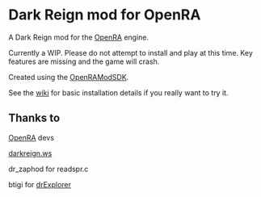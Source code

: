 # Dark Reign mod for OpenRA

A Dark Reign mod for the [OpenRA](https://github.com/OpenRA/OpenRA) engine.

Currently a WIP. Please do not attempt to install and play at this time. Key features are missing and the game will crash.

Created using the [OpenRAModSDK](https://github.com/OpenRA/OpenRAModSDK).

See the [wiki](https://github.com/drogoganor/DarkReign/wiki) for basic installation details if you really want to try it.

## Thanks to

[OpenRA](https://github.com/OpenRA/OpenRA) devs

[darkreign.ws](http://darkreign.ws/)

dr_zaphod for readspr.c

btigi for [drExplorer](https://github.com/btigi/drExplorer)